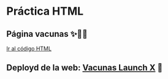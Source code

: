 # Práctica HTML 

## Página vacunas ✨👩‍⚕️

[Ir al código HTML](https://github.com/MsNutria/Vacunas)

## Deployd de la web: [Vacunas Launch X](https://vacunaslaunchx.netlify.app/) 🎲
